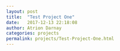 ```yaml
---
layout: post  
title:  "Test Project One"  
date:   2017-12-13 22:18:08  
author: Atrion Darnay  
categories: projects
permalink: projects/Test-Project-One.html  
---
```


